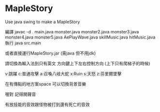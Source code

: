 # MapleStory
Use java swing to make a MapleStory

編譯 javac -d . main.java monster.java monster2.java monster3.java monster4.java monster5.java AePlayWave.java skillMusic.java hitMusic.java
執行 java src.main

或者直接運行MapleStory.jar (需java 但不用jdk)

請切換為輸入法到只有英文
方向鍵上下左右控制方向 (上下只有爬梯子的時候)

v:跳躍
c:普通攻擊
a:召喚八岐大蛇
x:Ruin
s:天怒
z:芬里爾墜擊

在有傳點的地方案space 可以切換背景音樂

喔對 記得開聲音

有放技能的音效跟怪物被打到還有死亡的音效